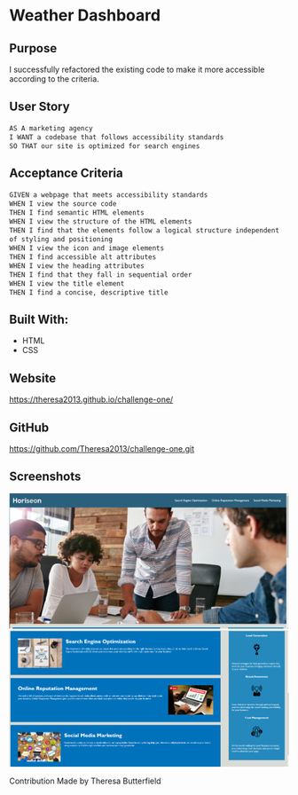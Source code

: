 # Weather Dashboard

## Purpose
I successfully refactored the existing code to make it more accessible according to the criteria.

## User Story

```
AS A marketing agency
I WANT a codebase that follows accessibility standards
SO THAT our site is optimized for search engines
```

## Acceptance Criteria

```
GIVEN a webpage that meets accessibility standards
WHEN I view the source code
THEN I find semantic HTML elements
WHEN I view the structure of the HTML elements
THEN I find that the elements follow a logical structure independent of styling and positioning
WHEN I view the icon and image elements
THEN I find accessible alt attributes
WHEN I view the heading attributes
THEN I find that they fall in sequential order
WHEN I view the title element
THEN I find a concise, descriptive title
```

## Built With:
* HTML
* CSS

## Website
https://theresa2013.github.io/challenge-one/ 

## GitHub
https://github.com/Theresa2013/challenge-one.git 

## Screenshots
![demo](./assets/images/Screenshot1.png)
![demo](./assets/images/Screenshot2.png)

Contribution
Made by Theresa Butterfield